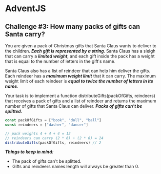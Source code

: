 # AdventJS
## Challenge #3: How many packs of gifts can Santa carry?

You are given a pack of Christmas gifts that Santa Claus wants to deliver to the children. ***Each gift is represented by a string***. Santa Claus has a sleigh that can carry a ***limited weight***, and each gift inside the pack has a weight that is equal to the number of letters in the gift's name.

Santa Claus also has a list of reindeer that can help him deliver the gifts. Each reindeer has a ***maximum weight limit*** that it can carry. The maximum weight limit of each reindeer is ***equal to twice the number of letters in its name***.

Your task is to implement a function distributeGifts(packOfGifts, reindeers) that receives a pack of gifts and a list of reindeer and returns the maximum number of gifts that Santa Claus can deliver. ***Packs of gifts can't be splitted.***

```javascript
const packOfGifts = ["book", "doll", "ball"]
const reindeers = ["dasher", "dancer"]

// pack weights 4 + 4 + 4 = 12
// reindeers can carry (2 * 6) + (2 * 6) = 24
distributeGifts(packOfGifts, reindeers) // 2
```
***Things to keep in mind:***
- The pack of gifts can't be splitted.
- Gifts and reindeers names length will always be greater than 0.
